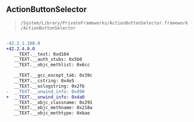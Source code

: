 ## ActionButtonSelector

> `/System/Library/PrivateFrameworks/ActionButtonSelector.framework/ActionButtonSelector`

```diff

-42.2.1.100.0
+42.2.4.0.0
   __TEXT.__text: 0xd104
   __TEXT.__auth_stubs: 0x5b0
   __TEXT.__objc_methlist: 0x6cc

   __TEXT.__gcc_except_tab: 0x39c
   __TEXT.__cstring: 0x4e5
   __TEXT.__oslogstring: 0x2fb
-  __TEXT.__unwind_info: 0x498
+  __TEXT.__unwind_info: 0x4a0
   __TEXT.__objc_classname: 0x291
   __TEXT.__objc_methname: 0x218a
   __TEXT.__objc_methtype: 0xbae

```
